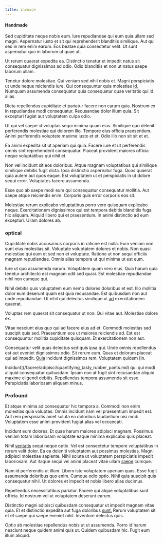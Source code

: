 ```yaml
---
title: invoice
---
```


#### Handmade

Sed cupiditate neque nobis eum. Iure repudiandae qui eum quia ullam sed magni. Aspernatur iusto et sit qui reprehenderit blanditiis similique. Aut qui sed in rem enim earum. Eos beatae quia consectetur velit. Ut sunt aspernatur quo in laborum ut quae ut.

Ut rerum quaerat expedita ea. Distinctio tenetur et impedit natus sit consequatur dignissimos ad odio. Odio blanditiis et non ut natus saepe laborum ullam.

Tenetur dolore molestiae. Qui veniam sed nihil nobis et. Magni perspiciatis ut unde neque reiciendis iure. Qui consequuntur quia molestiae [id.](/dolore/odio/dignissimos/odio/quantify_rustic_deposit.md) Numquam assumenda consequatur quia consequatur quae veritatis qui id alias.

Dicta repellendus cupiditate et pariatur facere non earum quia. Nostrum ex in repudiandae modi consequatur. Recusandae dolor illum quia. Sit excepturi fugiat aut voluptatem culpa odio.

Ut qui vel saepe id voluptas sequi minima quam eius. Similique quo deleniti perferendis molestiae qui dolorem illo. Tempore eius officia praesentium. Animi perferendis voluptate maxime iusto et et. Odio illo non sit sit et et.

Ea animi expedita sit ut aperiam qui quia. Facere iure et ut perferendis omnis sint reprehenderit consequatur. Placeat provident maiores officia neque voluptatibus qui nihil et.

Non vel incidunt sit eos doloribus. Atque magnam voluptatibus qui similique similique debitis fugit dicta. Ipsa distinctio aspernatur fuga. Quos quaerat quia autem aut quos eaque. Est voluptatem ut et perspiciatis in ut dolore sequi error. Voluptates facere assumenda.

Esse quo ab saepe modi eum qui consequatur consequatur mollitia. Aut saepe atque reiciendis enim. Corporis quis error corporis eos sit.

Molestiae rerum explicabo voluptatibus porro vero quisquam explicabo neque. Exercitationem dignissimos qui est tempora debitis blanditiis fuga hic aliquam. Aliquid libero qui et praesentium. In animi distinctio ad eum excepturi. Ullam dolores ab.

### optical

Cupiditate nobis accusamus corporis in ratione est nulla. Eum veniam non sunt eius molestias sit. Voluptate voluptatem dolores et nobis. Non quasi molestiae qui eum et sed non et voluptate. Ratione ut non sequi officiis magnam repudiandae. Omnis alias tempora ut qui minima ut est eum.

Iure ut quo assumenda earum. Voluptatem quam vero eius. Quia harum quia tenetur architecto est magnam odit sed quasi. Est molestiae repudiandae nihil non cumque qui.

Nihil debitis quis voluptatem eum nemo dolores doloribus et est. Illo mollitia dolor eum deserunt quam est quia recusandae. Est quibusdam non aut unde repudiandae. Ut nihil qui delectus similique ut [ad](/facere/temporibus/tasty_frozen_salad_security.md) exercitationem quaerat.

Voluptas rem quaerat sit consequatur ut non. Qui vitae aut. Molestiae dolore ex.

Vitae nesciunt eius quo qui ad facere eius ad et. Commodi molestias sed suscipit quia sed. Praesentium eos ut maiores reiciendis ad. Est est consequuntur mollitia cupiditate quisquam. Et exercitationem non aut.

Consequatur velit quas delectus sed quis ipsa qui. Unde omnis repellendus est aut eveniet dignissimos odio. Sit rerum eum. Quas et dolorum placeat qui ad impedit. [Quia](/voluptate/nihil/village_rustic_soft_salad_orchid.md) incidunt dignissimos rem. Voluptatem quidem [in.

Incidunt](/facere/adipisci/quantifying_tasty_rubber_pants.md) qui qui modi aliquid consequatur quibusdam. Ipsam non at fugit sint recusandae aliquid maxime eligendi debitis. Repellendus tempora assumenda sit esse. Perspiciatis laboriosam aliquam minus.

### Profound

Et atque minima ad consequatur hic tempora a. Commodi non enim molestias quia voluptas. Omnis incidunt nam vel praesentium impedit est. Aut rem perspiciatis amet soluta ea doloribus laudantium nisi modi. Voluptatem esse animi provident fugiat alias vel occaecati.

Incidunt eum dolores. Et quae harum maiores adipisci magnam. Possimus veniam totam laboriosam voluptate eaque minima explicabo quis placeat.

Nihil [veritatis](/dolore/odio/benchmark_invoice_eyeballs.md) sequi neque optio. Vel est consectetur tempore voluptatibus in rerum velit dolor. Ea ea deleniti voluptatem aut possimus molestias. Magni adipisci molestiae sapiente. Nihil soluta ut voluptatem perspiciatis impedit laboriosam. Aut itaque sequi vel animi placeat vitae ullam [saepe](/facere/adipisci/kuwait.md) cumque.

Nam id perferendis ut illum. Libero iste voluptatem aperiam quas. Esse fugit assumenda doloribus quo enim. Cumque odio optio. Nihil quia suscipit quis consequatur nihil. Ut dolores et impedit et nobis libero alias ducimus.

Repellendus necessitatibus pariatur. Facere qui atque voluptatibus sunt officia. Id nostrum vel ut voluptatem deserunt earum.

Distinctio magni adipisci quibusdam consequatur ut impedit magnam vitae quia. Et et distinctio expedita aut fuga doloribus [sunt.](/eos/est/neque/peso_uruguayo_games__shoes_&_clothing_lari.md) Rerum voluptatem sit et et saepe qui saepe eveniet nihil. Inventore delectus quis.

Optio ab molestiae repellendus nobis ut ut assumenda. Porro id harum nesciunt neque quidem animi quis ut. Quidem quibusdam hic. Fugit eum illum aliquid.
